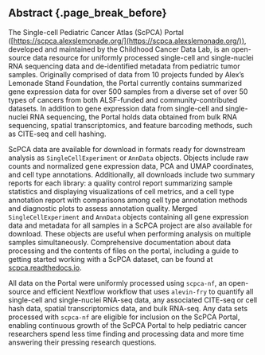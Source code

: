 ## Abstract {.page_break_before}

The Single-cell Pediatric Cancer Atlas (ScPCA) Portal ([https://scpca.alexslemonade.org/](https://scpca.alexslemonade.org/)), developed and maintained by the Childhood Cancer Data Lab, is an open-source data resource for uniformly processed single-cell and single-nuclei RNA sequencing data and de-identified metadata from pediatric tumor samples. 
Originally comprised of data from 10 projects funded by Alex’s Lemonade Stand Foundation, the Portal currently contains summarized gene expression data for over 500 samples from a diverse set of over 50 types of cancers from both ALSF-funded and community-contributed datasets.
In addition to gene expression data from single-cell and single-nuclei RNA sequencing, the Portal holds data obtained from bulk RNA sequencing, spatial transcriptomics, and feature barcoding methods, such as CITE-seq and cell hashing. 

ScPCA data are available for download in formats ready for downstream analysis as `SingleCellExperiment` or `AnnData` objects. 
Objects include raw counts and normalized gene expression data, PCA and UMAP coordinates, and cell type annotations. 
Additionally, all downloads include two summary reports for each library: a quality control report summarizing sample statistics and displaying visualizations of cell metrics, and a cell type annotation report with comparisons among cell type annotation methods and diagnostic plots to assess annotation quality. 
Merged `SingleCellExperiment` and `AnnData` objects containing all gene expression data and metadata for all samples in a ScPCA project are also available for download. 
These objects are useful when performing analysis on multiple samples simultaneously. 
Comprehensive documentation about data processing and the contents of files on the portal, including a guide to getting started working with a ScPCA dataset, can be found at [scpca.readthedocs.io](http://scpca.readthedocs.io). 

All data on the Portal were uniformly processed using `scpca-nf`, an open-source and efficient Nextflow workflow that uses `alevin-fry` to quantify all single-cell and single-nuclei RNA-seq data, any associated CITE-seq or cell hash data, spatial transcriptomics data, and bulk RNA-seq. 
Any data sets processed with `scpca-nf` are eligible for inclusion on the ScPCA Portal, enabling continuous growth of the ScPCA Portal to help pediatric cancer researchers spend less time finding and processing data and more time answering their pressing research questions.